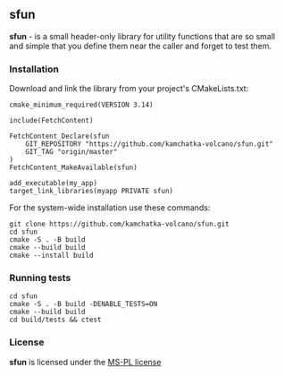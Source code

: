 ## sfun

**sfun** - is a small header-only library for utility functions that are so small and simple that you define them near the caller and forget to test them.


### Installation

Download and link the library from your project's CMakeLists.txt:
```
cmake_minimum_required(VERSION 3.14)

include(FetchContent)

FetchContent_Declare(sfun
    GIT_REPOSITORY "https://github.com/kamchatka-volcano/sfun.git"
    GIT_TAG "origin/master"
)
FetchContent_MakeAvailable(sfun)

add_executable(my_app)
target_link_libraries(myapp PRIVATE sfun)
```

For the system-wide installation use these commands:
```
git clone https://github.com/kamchatka-volcano/sfun.git
cd sfun
cmake -S . -B build
cmake --build build
cmake --install build
```

### Running tests
```
cd sfun
cmake -S . -B build -DENABLE_TESTS=ON
cmake --build build
cd build/tests && ctest
```

### License
**sfun** is licensed under the [MS-PL license](/LICENSE.md)  